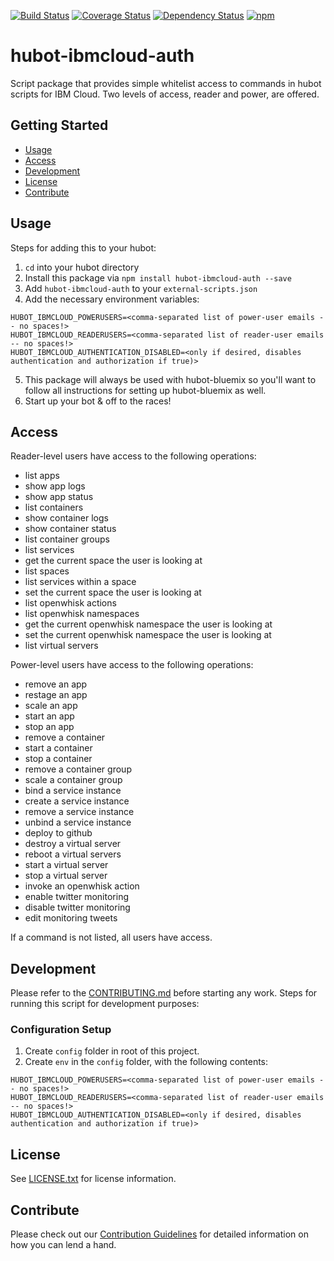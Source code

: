 [![Build Status](https://travis-ci.org/ibm-cloud-solutions/hubot-ibmcloud-auth.svg?branch=master)](https://travis-ci.org/ibm-cloud-solutions/hubot-ibmcloud-auth)
[![Coverage Status](https://coveralls.io/repos/github/ibm-cloud-solutions/hubot-ibmcloud-auth/badge.svg?branch=master)](https://coveralls.io/github/ibm-cloud-solutions/hubot-ibmcloud-auth?branch=master)
[![Dependency Status](https://dependencyci.com/github/ibm-cloud-solutions/hubot-ibmcloud-auth/badge)](https://dependencyci.com/github/ibm-cloud-solutions/hubot-ibmcloud-auth)
[![npm](https://img.shields.io/npm/v/hubot-ibmcloud-auth.svg?maxAge=2592000)]()

# hubot-ibmcloud-auth

Script package that provides simple whitelist access to commands in hubot scripts for IBM Cloud.  Two levels of access, reader and power, are offered.

## Getting Started
* [Usage](#usage)
* [Access](#access)
* [Development](#development)
* [License](#license)
* [Contribute](#contribute)

## Usage <a id="usage"></a>

Steps for adding this to your hubot:

1. `cd` into your hubot directory
2. Install this package via `npm install hubot-ibmcloud-auth --save`
3. Add `hubot-ibmcloud-auth` to your `external-scripts.json`
4. Add the necessary environment variables:
```
HUBOT_IBMCLOUD_POWERUSERS=<comma-separated list of power-user emails -- no spaces!>
HUBOT_IBMCLOUD_READERUSERS=<comma-separated list of reader-user emails -- no spaces!>
HUBOT_IBMCLOUD_AUTHENTICATION_DISABLED=<only if desired, disables authentication and authorization if true)>
```
5. This package will always be used with hubot-bluemix so you'll want to follow all instructions for setting up hubot-bluemix as well.
6. Start up your bot & off to the races!

## Access <a id="access"></a>

Reader-level users have access to the following operations:
- list apps
- show app logs
- show app status
- list containers
- show container logs
- show container status
- list container groups
- list services
- get the current space the user is looking at
- list spaces
- list services within a space
- set the current space the user is looking at
- list openwhisk actions
- list openwhisk namespaces
- get the current openwhisk namespace the user is looking at
- set the current openwhisk namespace the user is looking at
- list virtual servers

Power-level users have access to the following operations:
- remove an app
- restage an app
- scale an app
- start an app
- stop an app
- remove a container
- start a container
- stop a container
- remove a container group
- scale a container group
- bind a service instance
- create a service instance
- remove a service instance
- unbind a service instance
- deploy to github
- destroy a virtual server
- reboot a virtual servers
- start a virtual server
- stop a virtual server
- invoke an openwhisk action
- enable twitter monitoring
- disable twitter monitoring
- edit monitoring tweets

If a command is not listed, all users have access.

## Development <a id="development"></a>

Please refer to the [CONTRIBUTING.md](./CONTRIBUTING.md) before starting any work.  Steps for running this script for development purposes:

### Configuration Setup

1. Create `config` folder in root of this project.
2. Create `env` in the `config` folder, with the following contents:
```
HUBOT_IBMCLOUD_POWERUSERS=<comma-separated list of power-user emails -- no spaces!>
HUBOT_IBMCLOUD_READERUSERS=<comma-separated list of reader-user emails -- no spaces!>
HUBOT_IBMCLOUD_AUTHENTICATION_DISABLED=<only if desired, disables authentication and authorization if true)>
```

## License <a id="license"></a>

See [LICENSE.txt](./LICENSE.txt) for license information.

## Contribute <a id="contribute"></a>

Please check out our [Contribution Guidelines](./CONTRIBUTING.md) for detailed information on how you can lend a hand.
